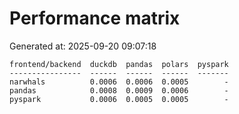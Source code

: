 # Performance matrix

Generated at: 2025-09-20 09:07:18

```text
frontend/backend  duckdb  pandas  polars  pyspark
----------------  ------  ------  ------  -------
narwhals          0.0006  0.0006  0.0005        -
pandas            0.0008  0.0009  0.0006        -
pyspark           0.0006  0.0005  0.0005        -
```
